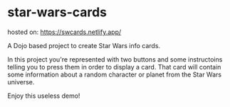 # star-wars-cards

hosted on: https://swcards.netlify.app/

A Dojo based project to create Star Wars info cards.

In this project you're represented with two buttons and some instructoins telling you to press them in order to display a card.
That card will contain some information about a random character or planet from the Star Wars universe.

Enjoy this useless demo!
